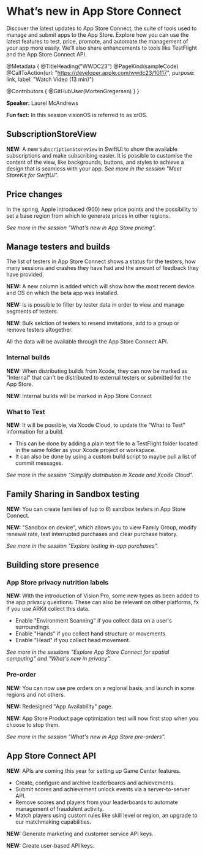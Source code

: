 # What’s new in App Store Connect

Discover the latest updates to App Store Connect, the suite of tools used to manage and submit apps to the App Store. Explore how you can use the latest features to test, price, promote, and automate the management of your app more easily. We’ll also share enhancements to tools like TestFlight and the App Store Connect API.

@Metadata {
   @TitleHeading("WWDC23")
   @PageKind(sampleCode)
   @CallToAction(url: "https://developer.apple.com/wwdc23/10117", purpose: link, label: "Watch Video (13 min)")

   @Contributors {
      @GitHubUser(MortenGregersen)
   }
}



**Speaker:** Laurel McAndrews

**Fun fact:** In this session visionOS is referred to as xrOS.

## SubscriptionStoreView

**NEW:** A new `SubscriptionStoreView` in SwiftUI to show the available subscriptions and make subscribing easier. It is possible to customise the content of the view, like backgrounds, buttons, and styles to achieve a design that is seamless with your app.
*See more in the session "Meet StoreKit for SwiftUI".*

## Price changes

In the spring, Apple introduced (900) new price points and the possibility to set a base region from which to generate prices in other regions.

*See more in the session "What's new in App Store pricing".*

## Manage testers and builds

The list of testers in App Store Connect shows a status for the testers, how many sessions and crashes they have had and the amount of feedback they have provided.

**NEW:** A new column is added which will show how the most recent device and OS on which the beta app was installed.

**NEW:** Is is possible to filter by tester data in order to view and manage segments of testers.

**NEW:** Bulk selction of testers to resend invitations, add to a group or remove testers altogether.

All the data will be available through the App Store Connect API.

### Internal builds

**NEW:** When distributing builds from Xcode, they can now be marked as "Internal" that can't be distributed to external testers or submitted for the App Store.

**NEW:** Internal builds will be marked in App Store Connect

### What to Test

**NEW:** It will be possible, via Xcode Cloud, to update the "What to Test" information for a build.
* This can be done by adding a plain text file to a TestFlight folder located in the same folder as your Xcode project or workspace.
* It can also be done by using a custom build script to maybe pull a list of commit messages.

*See more in the session "Simplify distribution in Xcode and Xcode Cloud".*

## Family Sharing in Sandbox testing

**NEW:** You can create families of (up to 6) sandbox testers in App Store Connect.

**NEW:** "Sandbox on device", which allows you to view Family Group, modify renewal rate, test interrupted purchases and clear purchase history.

*See more in the session "Explore testing in-app purchases".*

## Building store presence

### App Store privacy nutrition labels

**NEW:** With the introduction of Vision Pro, some new types as been added to the app privacy questions. These can also be relevant on other platforms, fx if you use ARKit collect this data.
* Enable "Environment Scanning" if you collect data on a user's surroundings.
* Enable "Hands" if you collect hand structure or movements.
* Enable "Head" if you collect head movement.

*See more in the sessions "Explore App Store Connect for spatial computing" and "What's new in privacy".*

### Pre-order

**NEW:** You can now use pre orders on a regional basis, and launch in some regions and not others.

**NEW:** Redesigned "App Availability" page.

**NEW:** App Store Product page optimization test will now first stop when you choose to stop them.

*See more in the session "What's new in App Store pre-orders".*

## App Store Connect API

**NEW:** APIs are coming this year for setting up Game Center features.
* Create, configure and archive leaderboards and achievements.
* Submit scores and achievement unlock events via a server-to-server API.
* Remove scores and players from your leaderboards to automate management of fraudulent activity.
* Match players using custom rules like skill level or region, an upgrade to our matchmaking capabilities.

**NEW:** Generate marketing and customer service API keys.

**NEW:** Create user-based API keys.
